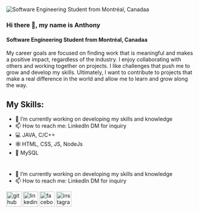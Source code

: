![Software Engineering Student from Montréal, Canadaa](https://media.licdn.com/dms/image/D4E16AQHZ1CapyCWElA/profile-displaybackgroundimage-shrink_350_1400/0/1705862508112?e=1720051200&v=beta&t=7y8PPxZ37ODtus5LB9F0xVKkeMDHQT3yC9cOu0O9DaA)

### Hi there 👋, my name is Anthony
#### Software Engineering Student from Montréal, Canadaa

My career goals are focused on finding work that is meaningful and makes a positive impact, regardless of the industry. I enjoy collaborating with others and working together on projects. I like challenges that push me to grow and develop my skills. Ultimately, I want to contribute to projects that make a real difference in the world and allow me to learn and grow along the way.

## My Skills: 
- 🔭 I’m currently working on developing my skills and knowledge 
- 📫 How to reach me: LinkedIn DM for inquiry
- 💻 JAVA, C/C++
- 🕸️ HTML, CSS, JS, NodeJs
- 🐬 MySQL
#
- 🔭 I’m currently working on developing my skills and knowledge 
- 📫 How to reach me: LinkedIn DM for inquiry 


[<img src='https://cdn.jsdelivr.net/npm/simple-icons@3.0.1/icons/github.svg' alt='github' height='40'>](https://github.com/Vax15)  [<img src='https://cdn.jsdelivr.net/npm/simple-icons@3.0.1/icons/linkedin.svg' alt='linkedin' height='40'>](https://www.linkedin.com/in/anthony-vaccaro-3ba53a2a8/)  [<img src='https://cdn.jsdelivr.net/npm/simple-icons@3.0.1/icons/facebook.svg' alt='facebook' height='40'>](https://www.facebook.com/100010352763566)  [<img src='https://cdn.jsdelivr.net/npm/simple-icons@3.0.1/icons/instagram.svg' alt='instagram' height='40'>](https://www.instagram.com/_ant_v_/)  
